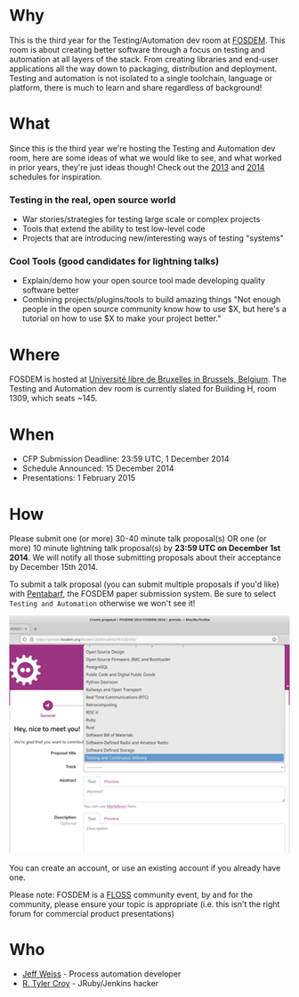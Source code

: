 # Why
This is the third year for the Testing/Automation dev room at [FOSDEM](https://fosdem.org/2015). This room is about creating better software through a focus on testing and automation at all layers of the stack. From creating libraries and end-user applications all the way down to packaging, distribution and deployment. Testing and automation is not isolated to a single toolchain, language or platform, there is much to learn and share regardless of background!

# What
Since this is the third year we're hosting the Testing and Automation dev room, here are some ideas of what we would like to see, and what worked in prior years, they're just ideas though! Check out the [2013](https://archive.fosdem.org/2013/schedule/track/testing_and_automation/) and [2014](https://archive.fosdem.org/2014/schedule/track/testing_and_automation/) schedules for inspiration.

### Testing in the real, open source world
* War stories/strategies for testing large scale or complex projects
* Tools that extend the ability to test low-level code
* Projects that are introducing new/interesting ways of testing "systems"

### Cool Tools (good candidates for lightning talks)
* Explain/demo how your open source tool made developing quality software better
* Combining projects/plugins/tools to build amazing things "Not enough people in the open source community know how to use $X, but here's a tutorial on how to use $X to make your project better."

# Where
FOSDEM is hosted at [Université libre de Bruxelles in Brussels, Belgium](https://fosdem.org/2015/practical/transportation/). The Testing and Automation dev room is currently slated for Building H, room 1309, which seats ~145.

# When
 * CFP Submission Deadline: 23:59 UTC, 1 December 2014
 * Schedule Announced: 15 December 2014
 * Presentations: 1 February 2015

# How
Please submit one (or more) 30-40 minute talk proposal(s) OR one (or more) 10 minute lightning talk proposal(s) by **23:59 UTC on December 1st 2014**. We will notify all those submitting proposals about their acceptance by December 15th 2014.

To submit a talk proposal (you can submit multiple proposals if you'd like) with [Pentabarf](https://penta.fosdem.org/submission/FOSDEM15), the FOSDEM paper submission system. Be sure to select `Testing and Automation` otherwise we won't see it!

![Selecting Testing and Automation track](https://raw.githubusercontent.com/fosdem-testingautomation/fosdem-testingautomation.github.io/master/images/track_selection.png)

You can create an account, or use an existing account if you already have one. 

Please note: FOSDEM is a [FLOSS](https://en.wikipedia.org/wiki/Free_and_open-source_software) community event, by and for the community, please ensure your topic is appropriate (i.e. this isn't the right forum for commercial product presentations)

# Who
 * [Jeff Weiss](https://github.com/jeffweiss) - Process automation developer
 * [R. Tyler Croy](https://github.com/rtyler) - JRuby/Jenkins hacker
